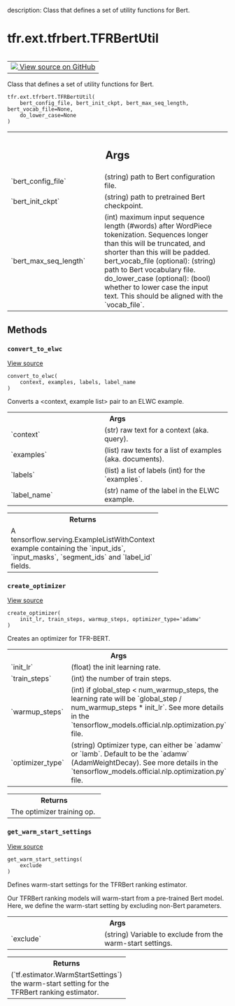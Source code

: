 description: Class that defines a set of utility functions for Bert.

<div itemscope itemtype="http://developers.google.com/ReferenceObject">
<meta itemprop="name" content="tfr.ext.tfrbert.TFRBertUtil" />
<meta itemprop="path" content="Stable" />
<meta itemprop="property" content="__init__"/>
<meta itemprop="property" content="convert_to_elwc"/>
<meta itemprop="property" content="create_optimizer"/>
<meta itemprop="property" content="get_warm_start_settings"/>
</div>

# tfr.ext.tfrbert.TFRBertUtil

<!-- Insert buttons and diff -->

<table class="tfo-notebook-buttons tfo-api nocontent" align="left">
<td>
  <a target="_blank" href="https://github.com/tensorflow/ranking/tree/master/tensorflow_ranking/extension/tfrbert.py#L115-L331">
    <img src="https://www.tensorflow.org/images/GitHub-Mark-32px.png" />
    View source on GitHub
  </a>
</td>
</table>

Class that defines a set of utility functions for Bert.

<pre class="devsite-click-to-copy prettyprint lang-py tfo-signature-link">
<code>tfr.ext.tfrbert.TFRBertUtil(
    bert_config_file, bert_init_ckpt, bert_max_seq_length, bert_vocab_file=None,
    do_lower_case=None
)
</code></pre>

<!-- Placeholder for "Used in" -->

<!-- Tabular view -->
 <table class="responsive fixed orange">
<colgroup><col width="214px"><col></colgroup>
<tr><th colspan="2"><h2 class="add-link">Args</h2></th></tr>

<tr>
<td>
`bert_config_file`
</td>
<td>
(string) path to Bert configuration file.
</td>
</tr><tr>
<td>
`bert_init_ckpt`
</td>
<td>
(string)  path to pretrained Bert checkpoint.
</td>
</tr><tr>
<td>
`bert_max_seq_length`
</td>
<td>
(int) maximum input sequence length (#words) after
WordPiece tokenization. Sequences longer than this will be truncated,
and shorter than this will be padded.
bert_vocab_file (optional): (string) path to Bert vocabulary file.
do_lower_case (optional): (bool) whether to lower case the input text.
This should be aligned with the `vocab_file`.
</td>
</tr>
</table>

## Methods

<h3 id="convert_to_elwc"><code>convert_to_elwc</code></h3>

<a target="_blank" href="https://github.com/tensorflow/ranking/tree/master/tensorflow_ranking/extension/tfrbert.py#L297-L331">View
source</a>

<pre class="devsite-click-to-copy prettyprint lang-py tfo-signature-link">
<code>convert_to_elwc(
    context, examples, labels, label_name
)
</code></pre>

Converts a <context, example list> pair to an ELWC example.

<!-- Tabular view -->
 <table class="responsive fixed orange">
<colgroup><col width="214px"><col></colgroup>
<tr><th colspan="2">Args</th></tr>

<tr>
<td>
`context`
</td>
<td>
(str) raw text for a context (aka. query).
</td>
</tr><tr>
<td>
`examples`
</td>
<td>
(list) raw texts for a list of examples (aka. documents).
</td>
</tr><tr>
<td>
`labels`
</td>
<td>
(list) a list of labels (int) for the `examples`.
</td>
</tr><tr>
<td>
`label_name`
</td>
<td>
(str) name of the label in the ELWC example.
</td>
</tr>
</table>

<!-- Tabular view -->
 <table class="responsive fixed orange">
<colgroup><col width="214px"><col></colgroup>
<tr><th colspan="2">Returns</th></tr>
<tr class="alt">
<td colspan="2">
A tensorflow.serving.ExampleListWithContext example containing the
`input_ids`, `input_masks`, `segment_ids` and `label_id` fields.
</td>
</tr>

</table>

<h3 id="create_optimizer"><code>create_optimizer</code></h3>

<a target="_blank" href="https://github.com/tensorflow/ranking/tree/master/tensorflow_ranking/extension/tfrbert.py#L145-L170">View
source</a>

<pre class="devsite-click-to-copy prettyprint lang-py tfo-signature-link">
<code>create_optimizer(
    init_lr, train_steps, warmup_steps, optimizer_type=&#x27;adamw&#x27;
)
</code></pre>

Creates an optimizer for TFR-BERT.

<!-- Tabular view -->
 <table class="responsive fixed orange">
<colgroup><col width="214px"><col></colgroup>
<tr><th colspan="2">Args</th></tr>

<tr>
<td>
`init_lr`
</td>
<td>
(float) the init learning rate.
</td>
</tr><tr>
<td>
`train_steps`
</td>
<td>
(int) the number of train steps.
</td>
</tr><tr>
<td>
`warmup_steps`
</td>
<td>
(int) if global_step < num_warmup_steps, the learning rate
will be `global_step / num_warmup_steps * init_lr`. See more details in
the `tensorflow_models.official.nlp.optimization.py` file.
</td>
</tr><tr>
<td>
`optimizer_type`
</td>
<td>
(string) Optimizer type, can either be `adamw` or `lamb`.
Default to be the `adamw` (AdamWeightDecay). See more details in the
`tensorflow_models.official.nlp.optimization.py` file.
</td>
</tr>
</table>

<!-- Tabular view -->
 <table class="responsive fixed orange">
<colgroup><col width="214px"><col></colgroup>
<tr><th colspan="2">Returns</th></tr>
<tr class="alt">
<td colspan="2">
The optimizer training op.
</td>
</tr>

</table>

<h3 id="get_warm_start_settings"><code>get_warm_start_settings</code></h3>

<a target="_blank" href="https://github.com/tensorflow/ranking/tree/master/tensorflow_ranking/extension/tfrbert.py#L172-L194">View
source</a>

<pre class="devsite-click-to-copy prettyprint lang-py tfo-signature-link">
<code>get_warm_start_settings(
    exclude
)
</code></pre>

Defines warm-start settings for the TFRBert ranking estimator.

Our TFRBert ranking models will warm-start from a pre-trained Bert model. Here,
we define the warm-start setting by excluding non-Bert parameters.

<!-- Tabular view -->
 <table class="responsive fixed orange">
<colgroup><col width="214px"><col></colgroup>
<tr><th colspan="2">Args</th></tr>

<tr>
<td>
`exclude`
</td>
<td>
(string) Variable to exclude from the warm-start settings.
</td>
</tr>
</table>

<!-- Tabular view -->
 <table class="responsive fixed orange">
<colgroup><col width="214px"><col></colgroup>
<tr><th colspan="2">Returns</th></tr>
<tr class="alt">
<td colspan="2">
(`tf.estimator.WarmStartSettings`) the warm-start setting for the TFRBert
ranking estimator.
</td>
</tr>

</table>
